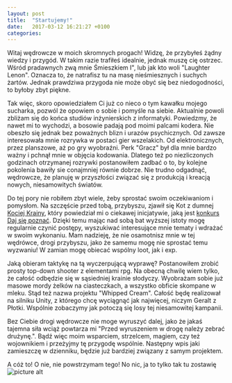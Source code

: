 ```yaml
---
layout: post
title:  "Startujemy!"
date:   2017-03-12 16:21:27 +0100
categories:
---
```

Witaj wędrowcze w moich skromnych progach! Widzę, że przybyłeś żądny wiedzy i przygód. W takim razie trafiłeś idealnie, jednak muszę cię ostrzec. Wśród pradawnych zwą mnie Śmieszkiem I", lub jak kto woli "Laughter Lenon". Oznacza to, że natrafisz tu na masę nieśmiesznych i suchych żartów. Jednak prawdziwa przygoda nie może obyć się bez niedogodności, to byłoby zbyt piękne.

Tak więc, skoro opowiedziałem Ci już co nieco o tym kawałku mojego sucharka, pozwól że opowiem o sobie i pomyśle na siebie. Aktualnie powoli zbliżam się do końca studiów inżynierskich z informatyki. Powiedzmy, że nawet mi to wychodzi, a bosowie padają pod moimi palcami kodera. Nie obeszło się jednak bez poważnych blizn i urazów psychicznych. Od zawsze interesowała mnie rozrywka w postaci gier wszelakich. Od elektronicznych, przez planszowe, aż po gry wyobraźni. Perk "Gracz" był dla mnie bardzo ważny i pchnął mnie w objęcia kodowania. Dlatego też po niezliczonych godzinach otrzymanej rozrywki postanowiłem zadbać o to, by kolejne pokolenia bawiły sie conajmniej równie dobrze. Nie trudno odgadnąć, wędrowcze, że planuję w przyszłości związać się z produkcją i kreacją nowych, niesamowitych światów.

Do tej pory nie robiłem zbyt wiele, żeby sprostać swoim oczekiwaniom i pomysłom. Na szczęście przed tobą, przybyszu, zjawił się Kot z dumnej [Kociej Krainy](http://kot-zrodlowy.pl/), który powiedział mi o ciekawej inicjatywie, jaką jest [konkurs Daj się poznać](http://devstyle.pl/daj-sie-poznac/). Dzięki temu mając nad sobą bat wyższej istoty mogę regularnie czynić postępy, wyszukiwać interesujące mnie tematy i wdrażać w swoim wykonaniu. Mam nadzieję, że nie osamotnisz mnie w tej wędrówce, drogi przybyszu, jako że samemu mogę nie sprostać temu wyzwaniu! W zamian mogę obiecać wspólny loot, jak i exp.

Jaką obieram taktykę na tą wyczerpującą wyprawę? Postanowiłem zrobić prosty top-down shooter z elementami rpg. Na obecną chwilę wiem tylko, że całość odbędzie się w sąsiedniej krainie słodyczy. Wyobrażam sobie już masowe mordy żelków na ciasteczkach, a wszystko obficie skompane w mleku. Stąd też nazwa projektu "Whipped Cream". Całość będę realizował na silniku Unity, z którego chcę wyciągnąć jak najwięcej, niczym Geralt z Płotki. Wspólnie zobaczymy jak potoczą się losy tej niesamowitej kampanii.

Bez Ciebie drogi wędrowcze nie moge wyruszyć dalej, jako że jakaś tajemna siła wciąż powtarza mi "Przed wyruszeniem w drogę należy zebrać drużynę.". Bądź więc moim wsparciem, strzelcem, magiem, czy też wojownikiem i przeżyjmy tę przygodę wspólnie. Następny wpis jaki zamieszczę w dzienniku, będzie już bardziej związany z samym projektem.

A cóż to! O nie, nie powstrzymam tego! No nic, ja to tylko tak tu zostawię ![picture alt](http://devstyle.pl/wp-content/uploads/2017/01/dsp2017_fb_cover-1024x379.jpg")
